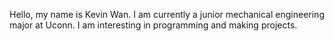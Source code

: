 Hello, my name is Kevin Wan. I am currently a junior mechanical engineering major at Uconn. I am interesting in programming and making projects.

<!---
KevinWan123/KevinWan123 is a ✨ special ✨ repository because its `README.md` (this file) appears on your GitHub profile.
You can click the Preview link to take a look at your changes.
--->
